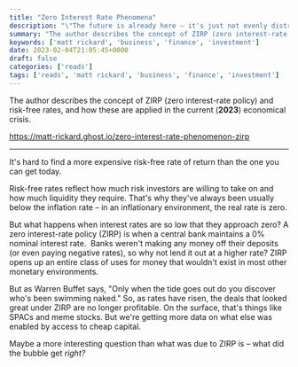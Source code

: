 ```yaml
---
title: "Zero Interest Rate Phenomena"
description: "\"The future is already here – it's just not evenly distributed\" – William Gibson."
summary: "The author describes the concept of ZIRP (zero interest-rate policy) and risk-free rates, and how these are applied in the current (**2023**) economical crisis."
keywords: ['matt rickard', 'business', 'finance', 'investment']
date: 2023-02-04T21:05:45+0000
draft: false
categories: ['reads']
tags: ['reads', 'matt rickard', 'business', 'finance', 'investment']
---
```


The author describes the concept of ZIRP (zero interest-rate policy) and risk-free rates, and how these are applied in the current (**2023**) economical crisis.

https://matt-rickard.ghost.io/zero-interest-rate-phenomenon-zirp

---

It's hard to find a more expensive risk-free rate of return than the one you can get today.

Risk-free rates reflect how much risk investors are willing to take on and how much liquidity they require. That's why they've always been usually below the inflation rate – in an inflationary environment, the real rate is zero.

But what happens when interest rates are so low that they approach zero? A zero interest-rate policy (ZIRP) is when a central bank maintains a 0% nominal interest rate.  Banks weren't making any money off their deposits (or even paying negative rates), so why not lend it out at a higher rate? ZIRP opens up an entire class of uses for money that wouldn't exist in most other monetary environments.

But as Warren Buffet says, "Only when the tide goes out do you discover who's been swimming naked." So, as rates have risen, the deals that looked great under ZIRP are no longer profitable. On the surface, that's things like SPACs and meme stocks. But we're getting more data on what else was enabled by access to cheap capital.

Maybe a more interesting question than what was due to ZIRP is – what did the bubble get _right?_